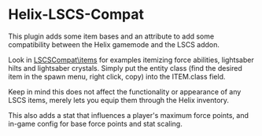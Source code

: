 # Helix-LSCS-Compat
This plugin adds some item bases and an attribute to add some compatibility between the Helix gamemode and the LSCS addon.

Look in [LSCSCompat\items](https://github.com/Solace140/Helix-LSCS-Compat/tree/main/LSCSCompat/items) for examples itemizing force abilities, lightsaber hilts and lightsaber crystals.
Simply put the entity class (find the desired item in the spawn menu, right click, copy) into the ITEM.class field.

Keep in mind this does not affect the functionality or appearance of any LSCS items, merely lets you equip them through the Helix inventory.

This also adds a stat that influences a player's maximum force points, and in-game config for base force points and stat scaling.
